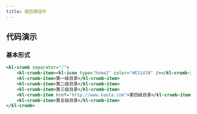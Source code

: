 ```yaml
---
title: 面包屑组件
---
```


## 代码演示

### 基本形式

<!-- demo_start -->
<div class="m-example"></div>

```xml
<kl-crumb separator="/">
    <kl-crumb-item><kl-icon type="home2" color="#E31436" /></kl-crumb-item>
    <kl-crumb-item>第一级目录</kl-crumb-item>
    <kl-crumb-item>第二级目录</kl-crumb-item>
    <kl-crumb-item>第三级目录</kl-crumb-item>
    <kl-crumb-item href="http://www.kaola.com">第四级目录</kl-crumb-item>
    <kl-crumb-item>第五级目录</kl-crumb-item>
</kl-crumb>
```
<!-- demo_end -->
